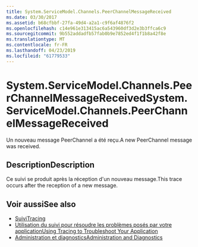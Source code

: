 ```yaml
---
title: System.ServiceModel.Channels.PeerChannelMessageReceived
ms.date: 03/30/2017
ms.assetid: b68cfbbf-27fa-49d4-a2a1-c9f6af4876f2
ms.openlocfilehash: c14e961e313415ac6a543960df3d2e3b3ffca6c9
ms.sourcegitcommit: 9b552addadfb57fab0b9e7852ed4f1f1b8a42f8e
ms.translationtype: MT
ms.contentlocale: fr-FR
ms.lasthandoff: 04/23/2019
ms.locfileid: "61779533"
---
```

# <a name="systemservicemodelchannelspeerchannelmessagereceived"></a><span data-ttu-id="87b9c-102">System.ServiceModel.Channels.PeerChannelMessageReceived</span><span class="sxs-lookup"><span data-stu-id="87b9c-102">System.ServiceModel.Channels.PeerChannelMessageReceived</span></span>
<span data-ttu-id="87b9c-103">Un nouveau message PeerChannel a été reçu.</span><span class="sxs-lookup"><span data-stu-id="87b9c-103">A new PeerChannel message was received.</span></span>  
  
## <a name="description"></a><span data-ttu-id="87b9c-104">Description</span><span class="sxs-lookup"><span data-stu-id="87b9c-104">Description</span></span>  
 <span data-ttu-id="87b9c-105">Ce suivi se produit après la réception d'un nouveau message.</span><span class="sxs-lookup"><span data-stu-id="87b9c-105">This trace occurs after the reception of a new message.</span></span>  
  
## <a name="see-also"></a><span data-ttu-id="87b9c-106">Voir aussi</span><span class="sxs-lookup"><span data-stu-id="87b9c-106">See also</span></span>

- [<span data-ttu-id="87b9c-107">Suivi</span><span class="sxs-lookup"><span data-stu-id="87b9c-107">Tracing</span></span>](../../../../../docs/framework/wcf/diagnostics/tracing/index.md)
- [<span data-ttu-id="87b9c-108">Utilisation du suivi pour résoudre les problèmes posés par votre application</span><span class="sxs-lookup"><span data-stu-id="87b9c-108">Using Tracing to Troubleshoot Your Application</span></span>](../../../../../docs/framework/wcf/diagnostics/tracing/using-tracing-to-troubleshoot-your-application.md)
- [<span data-ttu-id="87b9c-109">Administration et diagnostics</span><span class="sxs-lookup"><span data-stu-id="87b9c-109">Administration and Diagnostics</span></span>](../../../../../docs/framework/wcf/diagnostics/index.md)
